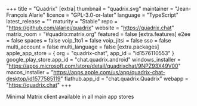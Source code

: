 +++
title = "Quadrix"
[extra]
thumbnail = "quadrix.svg"
maintainer = "Jean-François Alarie"
licence = "GPL-3.0-or-later"
language = "TypeScript"
latest_release = ""
maturity = "Stable"
repo = "https://github.com/alariej/quadrix"
website = "https://quadrix.chat"
matrix_room = "#quadrix:matrix.org"
featured = false
[extra.features]
e2ee = false
spaces = false
voip_1to1 = false
voip_jitsi = false
sso = false
multi_account = false
multi_language = false
[extra.packages]
apple_app_store = { org = "quadrix-chat", app_id = "id1576110553" }
google_play_store.app_id = "chat.quadrix.android"
windows_installer = "https://apps.microsoft.com/store/detail/quadrixchat/9NPZ93X49V00"
macos_installer = "https://apps.apple.com/us/app/quadrix-chat-desktop/id1577585119"
flathub.app_id = "chat.quadrix.Quadrix"
webapp = "https://quadrix.chat"
+++

Minimal Matrix client available in all main app stores
